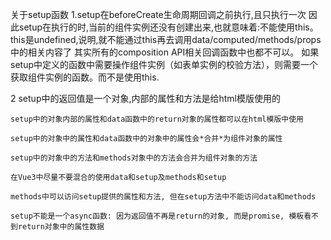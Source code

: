 关于setup函数 
  1.setup在beforeCreate生命周期回调之前执行,且只执行一次
   因此setup在执行的时,当前的组件实例还没有创建出来,也就意味着:不能使用this。
   this是undefined,说明,就不能通过this再去调用data/computed/methods/props中的相关内容了
   其实所有的composition API相关回调函数中也都不可以。
   如果setup中定义的函数中需要操作组件实例（如表单实例的校验方法），则需要一个获取组件实例的函数。而不是使用this.

  2 setup中的返回值是一个对象,内部的属性和方法是给html模版使用的

    setup中的对象内部的属性和data函数中的return对象的属性都可以在html模版中使用

    setup中的对象中的属性和data函数中的对象中的属性会*合并*为组件对象的属性

    setup中的对象中的方法和methods对象中的方法会合并为组件对象的方法

    在Vue3中尽量不要混合的使用data和setup及methods和setup

    methods中可以访问setup提供的属性和方法, 但在setup方法中不能访问data和methods

    setup不能是一个async函数: 因为返回值不再是return的对象, 而是promise, 模板看不到return对象中的属性数据
